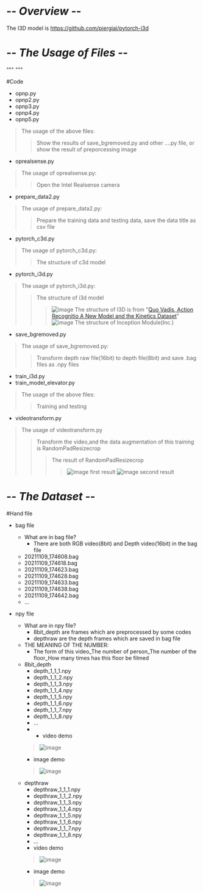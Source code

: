 # -*- Overview -*-
The I3D model is https://github.com/piergiaj/pytorch-i3d
# -*- The Usage of Files -*-
"""
"""

#Code

* opnp.py
* opnp2.py
* opnp3.py
* opnp4.py
* opnp5.py
> The usage of the above files:
>> Show the results of save_bgremoved.py and other ....py file, or show the result of preporcessing image
* oprealsense.py
> The usage of oprealsense.py:
>> Open the Intel Realsense camera
* prepare_data2.py
> The usage of prepare_data2.py:
>> Prepare the training data and testing data, save the data title as csv file
* pytorch_c3d.py
> The usage of pytorch_c3d.py:
>> The structure of c3d model
* pytorch_i3d.py
> The usage of pytorch_i3d.py:
>> The structure of i3d model
>>> ![image](https://user-images.githubusercontent.com/80392504/145832866-9b508fd2-9cb4-4ab6-a183-f53553dc5532.png) The structure of I3D is from "[Quo Vadis, Action Recognitio A New Model and the Kinetics Dataset](https://arxiv.org/abs/1705.07750)"
>>> ![image](https://user-images.githubusercontent.com/80392504/145832942-c56ec63e-371c-4295-949c-96b1e754f82a.png) The structure of Inception Module(Inc.)
* save_bgremoved.py
> The usage of save_bgremoved.py:
>> Transform depth raw file(16bit) to depth file(8bit) and save .bag files as .npy files
* train_i3d.py
* train_model_elevator.py
> The usage of the above files:
>> Training and testing
* videotransform.py
> The usage of videotransform.py
>> Transform the video,and the data augmentation of this training is RandomPadResizecrop
>>> The result of RandomPadResizecrop 
>>>> ![image](https://user-images.githubusercontent.com/80392504/145834129-13674c9b-34f5-43e2-b346-bb4c76d31d51.png) first result
>>>> ![image](https://user-images.githubusercontent.com/80392504/145834159-44e56d5e-263b-4c9e-b21e-eb695730a52a.png) second result



# -*- The Dataset -*-
#Hand file

* bag file
    * What are in bag file?
         * There are both RGB video(8bit) and Depth video(16bit) in the bag file 
    * 20211109_174608.bag
    * 20211109_174618.bag
    * 20211109_174623.bag
    * 20211109_174628.bag
    * 20211109_174633.bag
    * 20211109_174638.bag
    * 20211109_174642.bag
    * ...
            
        
* npy file
    * What are in npy file?
        * 8bit_depth are frames which are preprocessed by some codes
        * depthraw are the depth frames which are saved in bag file 
    * THE MEANING OF THE NUMBER:
        * The form of this video_The number of person_The number of the floor_How many times has this floor be filmed 
    * 8bit_depth
        * depth_1_1_1.npy
        * depth_1_1_2.npy
        * depth_1_1_3.npy
        * depth_1_1_4.npy
        * depth_1_1_5.npy
        * depth_1_1_6.npy
        * depth_1_1_7.npy
        * depth_1_1_8.npy
        * ...
        * * video demo 
        > ![image](https://user-images.githubusercontent.com/80392504/145843852-f9949a82-a5c6-4b45-988a-99d0c4ba364e.png)
        * image demo 
        > ![image](https://user-images.githubusercontent.com/80392504/145843698-c4b477c0-dc27-41b3-b04a-4ba2117de523.png)
    * depthraw
        * depthraw_1_1_1.npy
        * depthraw_1_1_2.npy
        * depthraw_1_1_3.npy
        * depthraw_1_1_4.npy
        * depthraw_1_1_5.npy
        * depthraw_1_1_6.npy
        * depthraw_1_1_7.npy
        * depthraw_1_1_8.npy
        * ...
        * video demo 
        > ![image](https://user-images.githubusercontent.com/80392504/145842462-4f762e3b-01f2-40ee-bbee-5a2af0e50cae.png)
        * image demo 
        > ![image](https://user-images.githubusercontent.com/80392504/145842939-037d3d44-ac9d-41d7-8ee7-87a4cdf1d75f.png)


